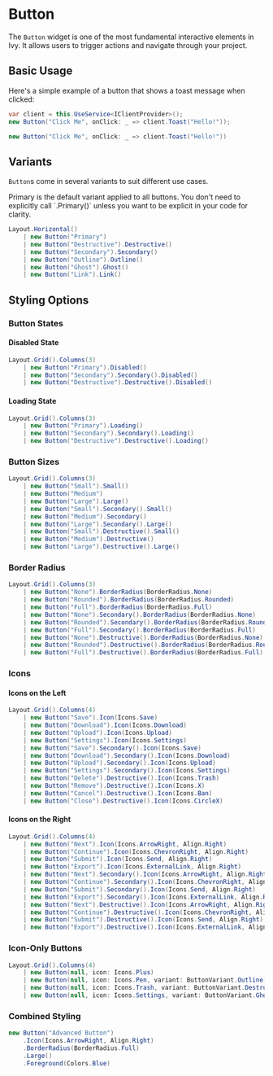 ﻿---
prepare: |
  var client = this.UseService<IClientProvider>();
---

# Button

<Ingress Text="Create interactive buttons with multiple variants, states, sizes, and styling options for triggering actions in your Ivy apps." />

The `Button` widget is one of the most fundamental interactive elements in Ivy. It allows users to trigger actions and navigate through your project.

## Basic Usage

Here's a simple example of a button that shows a toast message when clicked:

```csharp
var client = this.UseService<IClientProvider>();
new Button("Click Me", onClick: _ => client.Toast("Hello!"));
```

```csharp demo
new Button("Click Me", onClick: _ => client.Toast("Hello!"))
```

## Variants

`Button`s come in several variants to suit different use cases.

<Callout Type="tip">
Primary is the default variant applied to all buttons. You don't need to explicitly call `.Primary()` unless you want to be explicit in your code for clarity.
</Callout>

```csharp demo-tabs 
Layout.Horizontal()
    | new Button("Primary")
    | new Button("Destructive").Destructive()
    | new Button("Secondary").Secondary()
    | new Button("Outline").Outline()
    | new Button("Ghost").Ghost()
    | new Button("Link").Link()
```

## Styling Options

### Button States

#### Disabled State

```csharp demo-tabs 
Layout.Grid().Columns(3)
    | new Button("Primary").Disabled()
    | new Button("Secondary").Secondary().Disabled()
    | new Button("Destructive").Destructive().Disabled()
```

#### Loading State

```csharp demo-tabs 
Layout.Grid().Columns(3)
    | new Button("Primary").Loading()
    | new Button("Secondary").Secondary().Loading()
    | new Button("Destructive").Destructive().Loading()
```

### Button Sizes

```csharp demo-tabs 
Layout.Grid().Columns(3)
    | new Button("Small").Small()
    | new Button("Medium")
    | new Button("Large").Large()
    | new Button("Small").Secondary().Small()
    | new Button("Medium").Secondary()
    | new Button("Large").Secondary().Large()
    | new Button("Small").Destructive().Small()
    | new Button("Medium").Destructive()
    | new Button("Large").Destructive().Large()
```

### Border Radius

```csharp demo-tabs 
Layout.Grid().Columns(3)
    | new Button("None").BorderRadius(BorderRadius.None)
    | new Button("Rounded").BorderRadius(BorderRadius.Rounded)
    | new Button("Full").BorderRadius(BorderRadius.Full)
    | new Button("None").Secondary().BorderRadius(BorderRadius.None)
    | new Button("Rounded").Secondary().BorderRadius(BorderRadius.Rounded)
    | new Button("Full").Secondary().BorderRadius(BorderRadius.Full)
    | new Button("None").Destructive().BorderRadius(BorderRadius.None)
    | new Button("Rounded").Destructive().BorderRadius(BorderRadius.Rounded)
    | new Button("Full").Destructive().BorderRadius(BorderRadius.Full)
```

### Icons

#### Icons on the Left

```csharp demo-tabs 
Layout.Grid().Columns(4)
    | new Button("Save").Icon(Icons.Save)
    | new Button("Download").Icon(Icons.Download)
    | new Button("Upload").Icon(Icons.Upload)
    | new Button("Settings").Icon(Icons.Settings)
    | new Button("Save").Secondary().Icon(Icons.Save)
    | new Button("Download").Secondary().Icon(Icons.Download)
    | new Button("Upload").Secondary().Icon(Icons.Upload)
    | new Button("Settings").Secondary().Icon(Icons.Settings)
    | new Button("Delete").Destructive().Icon(Icons.Trash)
    | new Button("Remove").Destructive().Icon(Icons.X)
    | new Button("Cancel").Destructive().Icon(Icons.Ban)
    | new Button("Close").Destructive().Icon(Icons.CircleX)
```

#### Icons on the Right

```csharp demo-tabs 
Layout.Grid().Columns(4)
    | new Button("Next").Icon(Icons.ArrowRight, Align.Right)
    | new Button("Continue").Icon(Icons.ChevronRight, Align.Right)
    | new Button("Submit").Icon(Icons.Send, Align.Right)
    | new Button("Export").Icon(Icons.ExternalLink, Align.Right)
    | new Button("Next").Secondary().Icon(Icons.ArrowRight, Align.Right)
    | new Button("Continue").Secondary().Icon(Icons.ChevronRight, Align.Right)
    | new Button("Submit").Secondary().Icon(Icons.Send, Align.Right)
    | new Button("Export").Secondary().Icon(Icons.ExternalLink, Align.Right)
    | new Button("Next").Destructive().Icon(Icons.ArrowRight, Align.Right)
    | new Button("Continue").Destructive().Icon(Icons.ChevronRight, Align.Right)
    | new Button("Submit").Destructive().Icon(Icons.Send, Align.Right)
    | new Button("Export").Destructive().Icon(Icons.ExternalLink, Align.Right)
```

### Icon-Only Buttons

```csharp demo-tabs 
Layout.Grid().Columns(4)
    | new Button(null, icon: Icons.Plus)
    | new Button(null, icon: Icons.Pen, variant: ButtonVariant.Outline)
    | new Button(null, icon: Icons.Trash, variant: ButtonVariant.Destructive)
    | new Button(null, icon: Icons.Settings, variant: ButtonVariant.Ghost)
```

### Combined Styling

```csharp demo-below
new Button("Advanced Button")
    .Icon(Icons.ArrowRight, Align.Right)
    .BorderRadius(BorderRadius.Full)
    .Large()
    .Foreground(Colors.Blue)
```

<WidgetDocs Type="Ivy.Button" ExtensionTypes="Ivy.ButtonExtensions" SourceUrl="https://github.com/Ivy-Interactive/Ivy-Framework/blob/main/Ivy/Widgets/Button.cs"/>
